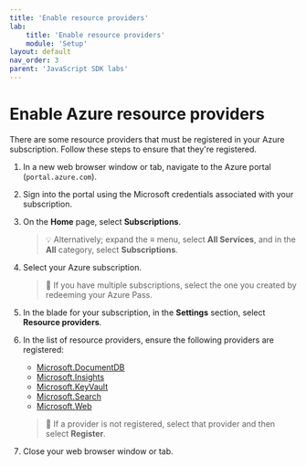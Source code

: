 ```yaml
---
title: 'Enable resource providers'
lab:
    title: 'Enable resource providers'
    module: 'Setup'
layout: default
nav_order: 3
parent: 'JavaScript SDK labs'
---
```


# Enable Azure resource providers

There are some resource providers that must be registered in your Azure subscription. Follow these steps to ensure that they're registered.

1. In a new web browser window or tab, navigate to the Azure portal (``portal.azure.com``).

1. Sign into the portal using the Microsoft credentials associated with your subscription.

1. On the **Home** page, select **Subscriptions**.

    > &#128161; Alternatively; expand the **&#8801;** menu, select **All Services**, and in the **All** category, select **Subscriptions**.

1. Select your Azure subscription.

    > &#128221; If you have multiple subscriptions, select the one you created by redeeming your Azure Pass.

1. In the blade for your subscription, in the **Settings** section, select **Resource providers**.

1. In the list of resource providers, ensure the following providers are registered:
    - [Microsoft.DocumentDB][docs.microsoft.com/azure/templates/microsoft.documentdb/databaseaccounts]
    - [Microsoft.Insights][docs.microsoft.com/azure/templates/microsoft.insights/components]
    - [Microsoft.KeyVault][docs.microsoft.com/azure/templates/microsoft.keyvault/vaults]
    - [Microsoft.Search][docs.microsoft.com/azure/templates/microsoft.search/searchservices]
    - [Microsoft.Web][docs.microsoft.com/azure/templates/microsoft.web/sites]

    > &#128221; If a provider is not registered, select that provider and then select **Register**.

1. Close your web browser window or tab.

[docs.microsoft.com/azure/templates/microsoft.documentdb/databaseaccounts]: https://docs.microsoft.com/azure/templates/microsoft.documentdb/databaseaccounts
[docs.microsoft.com/azure/templates/microsoft.insights/components]: https://docs.microsoft.com/azure/templates/microsoft.insights/components
[docs.microsoft.com/azure/templates/microsoft.keyvault/vaults]: https://docs.microsoft.com/azure/templates/microsoft.keyvault/vaults
[docs.microsoft.com/azure/templates/microsoft.search/searchservices]: https://docs.microsoft.com/azure/templates/microsoft.search/searchservices
[docs.microsoft.com/azure/templates/microsoft.web/sites]: https://docs.microsoft.com/azure/templates/microsoft.web/sites
